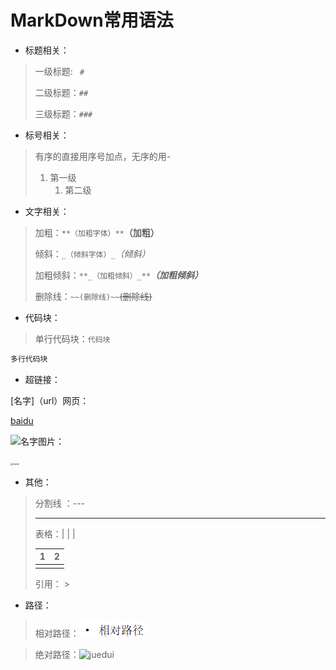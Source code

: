 # MarkDown常用语法

- 标题相关：

> 一级标题: `` #`` 
>
> 二级标题：``##``
>
> 三级标题：``###``

- 标号相关：

> 有序的直接用序号加点，无序的用-
>
> 1. 第一级
>    1. 第二级

- 文字相关：

> 加粗：``**（加粗字体）**``**（加粗）**
>
> 倾斜：``_（倾斜字体）_``_（倾斜）_
>
> 加粗倾斜：``**_（加粗倾斜）_**``**_（加粗倾斜）_**
>
> 删除线：``~~(删除线)~~``~~(删除线)~~

- 代码块：

> 单行代码块：`代码块`

```c
多行代码块
```

- 超链接：

[名字]（url）网页：

[baidu](http://www.baidu.com)

![名字](dat)图片：

<img src="C:\Users\Chiri\Pictures\Camera Roll\Nya.jpg" alt="tupian" style="zoom:25%;" />

- 其他：

>分割线 ：---
>
>---
>
>表格：| | |
>
>| 1    | 2    |
>| ---- | ---- |
>|      |      |
>
>引用： >
>
>>

- 路径：

> 相对路径：![相对路径](pictures/xiangdui.png)

> 绝对路径：![juedui](C:\Users\Chiri\Desktop\TrainCamp_Jiangyunsong_BasicLearn\Markdown\pictures\juedui.png)

